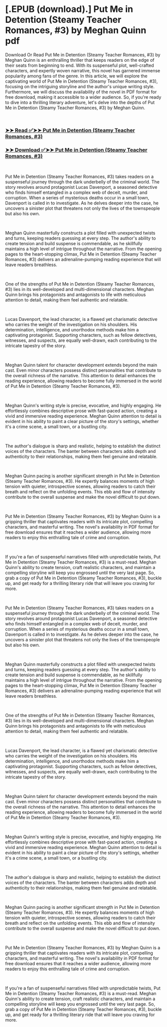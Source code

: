 # [.EPUB (download).] Put Me in Detention (Steamy Teacher Romances, #3) by Meghan Quinn pdf

<p>Download Or Read Put Me in Detention (Steamy Teacher Romances, #3) by Meghan Quinn is an enthralling thriller that keeps readers on the edge of their seats from beginning to end. With its suspenseful plot, well-crafted characters, and expertly woven narrative, this novel has garnered immense popularity among fans of the genre. In this article, we will explore the captivating world of Put Me in Detention (Steamy Teacher Romances, #3), focusing on the intriguing storyline and the author's unique writing style. Furthermore, we will discuss the availability of the novel in PDF format for free download, making it accessible to a wider audience. So, if you're ready to dive into a thrilling literary adventure, let's delve into the depths of Put Me in Detention (Steamy Teacher Romances, #3) by Meghan Quinn.</p>
<p>&nbsp;</p>

### [➤➤ Read ✅➤➤ Put Me in Detention (Steamy Teacher Romances, #3)](https://pdf2worldwide.blogspot.com/id/59232593)

### [➤➤ Download ✅➤➤ Put Me in Detention (Steamy Teacher Romances, #3)](https://pdf2worldwide.blogspot.com/id/59232593)

<p>&nbsp;</p>
<p>Put Me in Detention (Steamy Teacher Romances, #3) takes readers on a suspenseful journey through the dark underbelly of the criminal world. The story revolves around protagonist Lucas Davenport, a seasoned detective who finds himself entangled in a complex web of deceit, murder, and corruption. When a series of mysterious deaths occur in a small town, Davenport is called in to investigate. As he delves deeper into the case, he uncovers a sinister plot that threatens not only the lives of the townspeople but also his own.</p>
<p>&nbsp;</p>
<p>Meghan Quinn masterfully constructs a plot filled with unexpected twists and turns, keeping readers guessing at every step. The author's ability to create tension and build suspense is commendable, as he skillfully maintains a high level of intrigue throughout the narrative. From the opening pages to the heart-stopping climax, Put Me in Detention (Steamy Teacher Romances, #3) delivers an adrenaline-pumping reading experience that will leave readers breathless.</p>
<p>&nbsp;</p>
<p>One of the strengths of Put Me in Detention (Steamy Teacher Romances, #3) lies in its well-developed and multi-dimensional characters. Meghan Quinn brings his protagonists and antagonists to life with meticulous attention to detail, making them feel authentic and relatable.</p>
<p>&nbsp;</p>
<p>Lucas Davenport, the lead character, is a flawed yet charismatic detective who carries the weight of the investigation on his shoulders. His determination, intelligence, and unorthodox methods make him a captivating protagonist. Supporting characters, such as fellow detectives, witnesses, and suspects, are equally well-drawn, each contributing to the intricate tapestry of the story.</p>
<p>&nbsp;</p>
<p>Meghan Quinn talent for character development extends beyond the main cast. Even minor characters possess distinct personalities that contribute to the overall richness of the narrative. This attention to detail enhances the reading experience, allowing readers to become fully immersed in the world of Put Me in Detention (Steamy Teacher Romances, #3).</p>
<p>&nbsp;</p>
<p>Meghan Quinn's writing style is precise, evocative, and highly engaging. He effortlessly combines descriptive prose with fast-paced action, creating a vivid and immersive reading experience. Meghan Quinn attention to detail is evident in his ability to paint a clear picture of the story's settings, whether it's a crime scene, a small town, or a bustling city.</p>
<p>&nbsp;</p>
<p>The author's dialogue is sharp and realistic, helping to establish the distinct voices of the characters. The banter between characters adds depth and authenticity to their relationships, making them feel genuine and relatable.</p>
<p>&nbsp;</p>
<p>Meghan Quinn pacing is another significant strength in Put Me in Detention (Steamy Teacher Romances, #3). He expertly balances moments of high tension with quieter, introspective scenes, allowing readers to catch their breath and reflect on the unfolding events. This ebb and flow of intensity contribute to the overall suspense and make the novel difficult to put down.</p>
<p>&nbsp;</p>
<p>Put Me in Detention (Steamy Teacher Romances, #3) by Meghan Quinn is a gripping thriller that captivates readers with its intricate plot, compelling characters, and masterful writing. The novel's availability in PDF format for free download ensures that it reaches a wider audience, allowing more readers to enjoy this enthralling tale of crime and corruption.</p>
<p>&nbsp;</p>
<p>If you're a fan of suspenseful narratives filled with unpredictable twists, Put Me in Detention (Steamy Teacher Romances, #3) is a must-read. Meghan Quinn's ability to create tension, craft realistic characters, and maintain a compelling storyline will keep you engrossed until the very last page. So, grab a copy of Put Me in Detention (Steamy Teacher Romances, #3), buckle up, and get ready for a thrilling literary ride that will leave you craving for more.</p>
<p>&nbsp;</p>
<p>Put Me in Detention (Steamy Teacher Romances, #3) takes readers on a suspenseful journey through the dark underbelly of the criminal world. The story revolves around protagonist Lucas Davenport, a seasoned detective who finds himself entangled in a complex web of deceit, murder, and corruption. When a series of mysterious deaths occur in a small town, Davenport is called in to investigate. As he delves deeper into the case, he uncovers a sinister plot that threatens not only the lives of the townspeople but also his own.</p>
<p>&nbsp;</p>
<p>Meghan Quinn masterfully constructs a plot filled with unexpected twists and turns, keeping readers guessing at every step. The author's ability to create tension and build suspense is commendable, as he skillfully maintains a high level of intrigue throughout the narrative. From the opening pages to the heart-stopping climax, Put Me in Detention (Steamy Teacher Romances, #3) delivers an adrenaline-pumping reading experience that will leave readers breathless.</p>
<p>&nbsp;</p>
<p>One of the strengths of Put Me in Detention (Steamy Teacher Romances, #3) lies in its well-developed and multi-dimensional characters. Meghan Quinn brings his protagonists and antagonists to life with meticulous attention to detail, making them feel authentic and relatable.</p>
<p>&nbsp;</p>
<p>Lucas Davenport, the lead character, is a flawed yet charismatic detective who carries the weight of the investigation on his shoulders. His determination, intelligence, and unorthodox methods make him a captivating protagonist. Supporting characters, such as fellow detectives, witnesses, and suspects, are equally well-drawn, each contributing to the intricate tapestry of the story.</p>
<p>&nbsp;</p>
<p>Meghan Quinn talent for character development extends beyond the main cast. Even minor characters possess distinct personalities that contribute to the overall richness of the narrative. This attention to detail enhances the reading experience, allowing readers to become fully immersed in the world of Put Me in Detention (Steamy Teacher Romances, #3).</p>
<p>&nbsp;</p>
<p>Meghan Quinn's writing style is precise, evocative, and highly engaging. He effortlessly combines descriptive prose with fast-paced action, creating a vivid and immersive reading experience. Meghan Quinn attention to detail is evident in his ability to paint a clear picture of the story's settings, whether it's a crime scene, a small town, or a bustling city.</p>
<p>&nbsp;</p>
<p>The author's dialogue is sharp and realistic, helping to establish the distinct voices of the characters. The banter between characters adds depth and authenticity to their relationships, making them feel genuine and relatable.</p>
<p>&nbsp;</p>
<p>Meghan Quinn pacing is another significant strength in Put Me in Detention (Steamy Teacher Romances, #3). He expertly balances moments of high tension with quieter, introspective scenes, allowing readers to catch their breath and reflect on the unfolding events. This ebb and flow of intensity contribute to the overall suspense and make the novel difficult to put down.</p>
<p>&nbsp;</p>
<p>Put Me in Detention (Steamy Teacher Romances, #3) by Meghan Quinn is a gripping thriller that captivates readers with its intricate plot, compelling characters, and masterful writing. The novel's availability in PDF format for free download ensures that it reaches a wider audience, allowing more readers to enjoy this enthralling tale of crime and corruption.</p>
<p>&nbsp;</p>
<p>If you're a fan of suspenseful narratives filled with unpredictable twists, Put Me in Detention (Steamy Teacher Romances, #3) is a must-read. Meghan Quinn's ability to create tension, craft realistic characters, and maintain a compelling storyline will keep you engrossed until the very last page. So, grab a copy of Put Me in Detention (Steamy Teacher Romances, #3), buckle up, and get ready for a thrilling literary ride that will leave you craving for more.</p>
<p>&nbsp;</p>
